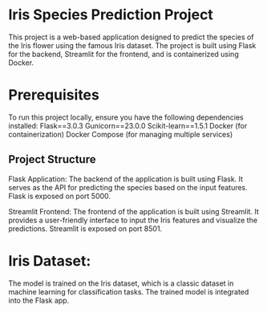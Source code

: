 # Iris Species Prediction Project
 This project is a web-based application designed to predict the species of the Iris flower using the famous Iris dataset. The project is built using Flask for the backend, Streamlit for the frontend, and is containerized using Docker.

# Prerequisites
  To run this project locally, ensure you have the following dependencies installed:
  Flask==3.0.3
  Gunicorn==23.0.0
  Scikit-learn==1.5.1
  Docker (for containerization)
  Docker Compose (for managing multiple services)
  
## Project Structure

  Flask Application:
  The backend of the application is built using Flask. It serves as the API for predicting the species based on the input features.
  Flask is exposed on port 5000.
  
  Streamlit Frontend:
  The frontend of the application is built using Streamlit. It provides a user-friendly interface to input the Iris features and visualize the predictions.
  Streamlit is exposed on port 8501.
  
# Iris Dataset:
 The model is trained on the Iris dataset, which is a classic dataset in machine learning for classification tasks. The trained model is integrated into the Flask app.
